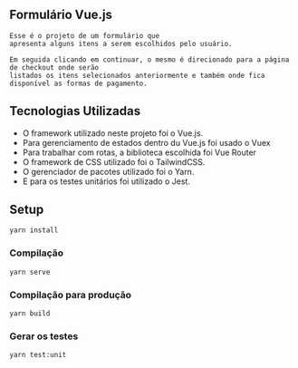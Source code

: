 ## Formulário Vue.js

    Esse é o projeto de um formulário que 
    apresenta alguns itens a serem escolhidos pelo usuário. 

    Em seguida clicando em continuar, o mesmo é direcionado para a página de checkout onde serão 
    listados os itens selecionados anteriormente e também onde fica disponível as formas de pagamento.

## Tecnologias Utilizadas
<ul>
  <li>O framework utilizado neste projeto foi o Vue.js.</li>
  <li>Para gerenciamento de estados dentro du Vue.js foi usado o Vuex</li>
  <li>Para trabalhar com rotas, a biblioteca escolhida foi Vue Router </li>
  <li>O framework de CSS utilizado foi o TailwindCSS.</li>
  <li>O gerenciador de pacotes utilizado foi o Yarn.</li>
  <li>E para os testes unitários foi utilizado o Jest.</li>
</ul>

## Setup
```
yarn install
```

### Compilação
```
yarn serve
```

### Compilação para produção
```
yarn build
```

### Gerar os testes
```
yarn test:unit
```

